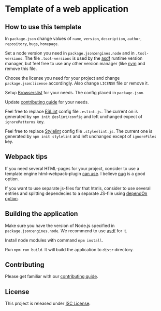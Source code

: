 # Template of a web application

## How to use this template

In `package.json` change values of `name`, `version`, `description`, `author`, `repository`, `bugs`, `homepage`.

Set a node version you need in `package.json`:`engines.node` and in `.tool-versions`.
The file `.tool-versions` is used by the [asdf](https://asdf-vm.com) runtime version manager, but feel free to use any other version manager (like [nvm](https://github.com/nvm-sh/nvm) and remove this file.

Choose the license you need for your project and change `package.json`:`license` accordingly. Also change `LICENSE` file or remove it.

Setup [Browserslist](https://browsersl.ist) for your needs. The config placed in `package.json`.

Update [contributing guide](./CONTRIBUTING.md) for your needs.

Feel free to replace [ESLint](https://eslint.org) config file `.eslint.js`.
The current on is generated by `npm init @eslint/config` and left unchanged expect of `ignorePatterns` key.

Feel free to replace [Stylelint](https://stylelint.io) config file `.styleelint.js`.
The current one is generated by `npm init stylelint` and left unchanged except of `ignoreFiles` key.

## Webpack tips

If you need several HTML-pages for your project, consider to use a template engine html-webpack-plugin [can use](https://github.com/jantimon/html-webpack-plugin/blob/main/docs/template-option.md). I believe [pug](https://pugjs.org/) is a good option.

If you want to use separate js-files for that htmls, consider to use several entries and splitting dependecies to a separate JS-file using [dependOn option](https://webpack.js.org/guides/code-splitting/#prevent-duplication).

## Building the application

Make sure you have the version of Node.js specified in `package.json`:`engines.node`.
We recommend to use [asdf](https://asdf-vm.com) for it.

Install node modules with command `npm install`.

Run `npm run build`.
It will build the application to `distr` directory.

## Contributing

Please get familiar with our [contributing guide](./CONTRIBUTING.md).

## License

This project is released under [ISC License](https://opensource.org/licenses/ISC).
